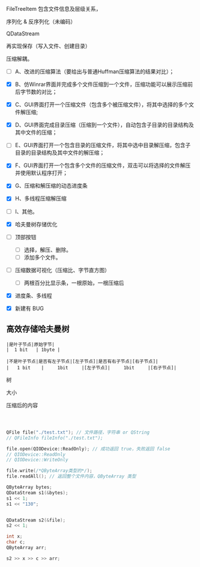 FileTreeItem 包含文件信息及层级关系，



序列化 & 反序列化（未编码）

QDataStream



再实现保存（写入文件、创建目录）



压缩解耦。



-   [ ] A、改进的压缩算法（要给出与普通Huffman压缩算法的结果对比）；

-   [x] B、仿Winrar界面并完成多个文件压缩到一个文件，压缩功能可以展示压缩前后字节数的对比；

-   [x] C、GUI界面打开一个压缩文件（包含多个被压缩文件），将其中选择的多个文件解压缩;

-   [x] D、GUI界面完成目录压缩（压缩到一个文件），自动包含子目录的目录结构及其中文件的压缩；

-   [ ] E、GUI界面打开一个包含目录的压缩文件，将其中选中目录解压缩，包含子目录的目录结构及其中文件的解压缩；

-   [x] F、GUI界面打开一个包含多个文件的压缩文件，双击可以将选择的文件解压并使用默认程序打开；

-   [x] G、压缩和解压缩的动态进度条

-   [x] H、多线程压缩解压缩

-   [ ] I、其他。



- [x] 哈夫曼树存储优化
- [ ] 顶部按钮
  - [ ] 选择，解压、删除。
  - [ ] 添加多个文件。
- [ ] 压缩数据可视化（压缩比、字节直方图）
    - [ ] 两根百分比显示条，一根原始，一根压缩后

- [x] 进度条、多线程
- [x] 新建有 BUG

## 高效存储哈夫曼树

``` 
|是叶子节点|原始字节|
|  1 bit   | 1byte |

|不是叶子节点|是否有左子节点|[左子节点]|是否有右子节点|[右子节点]|
|   1 bit    |     1bit     |[左子节点]|     1bit     |[右子节点]|
```





树

大小

压缩后的内容















```cpp



QFile file("./test.txt"); // 文件路径，字符串 or QString
// QFileInfo fileInfo("./test.txt");

file.open(QIODevice::ReadOnly); // 成功返回 true，失败返回 false
// QIODevice::ReadOnly
// QIODevice::WriteOnly

file.write(/*QByteArray类型的*/);
file.readAll(); // 返回整个文件内容，QByteArray 类型

QByteArray bytes;
QDataStream s1(&bytes);
s1 << 1;
s1 << "130";


QDataStream s2(&file);
s2 << 1;

int x;
char c;
QByteArray arr;

s2 >> x >> c >> arr;

```

